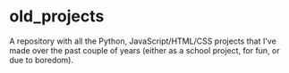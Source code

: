 # old_projects
A repository with all the Python, JavaScript/HTML/CSS projects that I've made over the past couple of years (either as a school project, for fun, or due to boredom).
